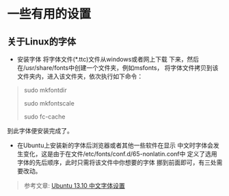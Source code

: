 # 一些有用的设置 #

## 关于Linux的字体 ##
+ 安装字体   将字体文件(*.ttc)文件从windows或者网上下载
下来，然后在/usr/share/fonts中创建一个文件夹，例如msfonts，
将字体文件拷贝到该文件夹内，进入该文件夹，依次执行如下命令：

> sudo mkfontdir
>
> sudo mkfontscale
>
> sudo fc-cache

到此字体便安装完成了。

+ 在Ubuntu上安装新的字体后浏览器或者其他一些软件在显示
中文时字体会发生变化，这是由于在文件/etc/fonts/conf.d/65-nonlatin.conf中
定义了选用字体的先后顺序，此时只需将该文件中你想要的字体
挪到前面即可，有三处需要改动。

> 参考文章: [Ubuntu 13.10 中文字体设置](http://www.cnblogs.com/daizhe11/p/3384391.html)
